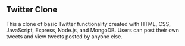 ## Twitter Clone

This a clone of basic Twitter functionality created with HTML, CSS, JavaScript, Express, Node.js, and MongoDB. Users can post their own tweets and view tweets posted by anyone else.
